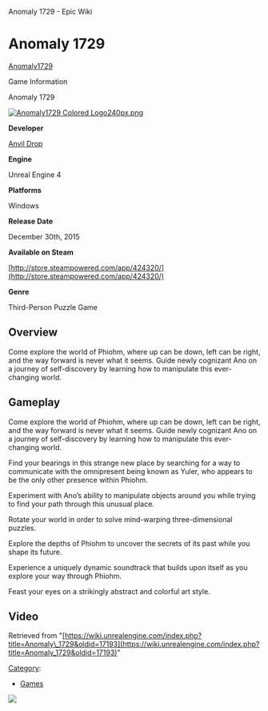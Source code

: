 Anomaly 1729 - Epic Wiki                    

Anomaly 1729
============

[Anomaly1729](http://www.anomaly1729.com/)

Game Information

Anomaly 1729

[![Anomaly1729 Colored Logo240px.png](https://d26ilriwvtzlb.cloudfront.net/a/a8/Anomaly1729_Colored_Logo240px.png)](/File:Anomaly1729_Colored_Logo240px.png)

**Developer**

[Anvil Drop](http://www.anvildrop.com)

**Engine**

Unreal Engine 4

**Platforms**

Windows

**Release Date**

December 30th, 2015

**Available on Steam**

[http://store.steampowered.com/app/424320/](http://store.steampowered.com/app/424320/)

**Genre**

Third-Person Puzzle Game

Overview
--------

Come explore the world of Phiohm, where up can be down, left can be right, and the way forward is never what it seems. Guide newly cognizant Ano on a journey of self-discovery by learning how to manipulate this ever-changing world.

Gameplay
--------

Come explore the world of Phiohm, where up can be down, left can be right, and the way forward is never what it seems. Guide newly cognizant Ano on a journey of self-discovery by learning how to manipulate this ever-changing world.

Find your bearings in this strange new place by searching for a way to communicate with the omnipresent being known as Yuler, who appears to be the only other presence within Phiohm.

Experiment with Ano’s ability to manipulate objects around you while trying to find your path through this unusual place.

Rotate your world in order to solve mind-warping three-dimensional puzzles.

Explore the depths of Phiohm to uncover the secrets of its past while you shape its future.

Experience a uniquely dynamic soundtrack that builds upon itself as you explore your way through Phiohm.

Feast your eyes on a strikingly abstract and colorful art style.

Video
-----

Retrieved from "[https://wiki.unrealengine.com/index.php?title=Anomaly\_1729&oldid=17193](https://wiki.unrealengine.com/index.php?title=Anomaly_1729&oldid=17193)"

[Category](/Special:Categories "Special:Categories"):

*   [Games](/Category:Games "Category:Games")

  ![](https://tracking.unrealengine.com/track.png)